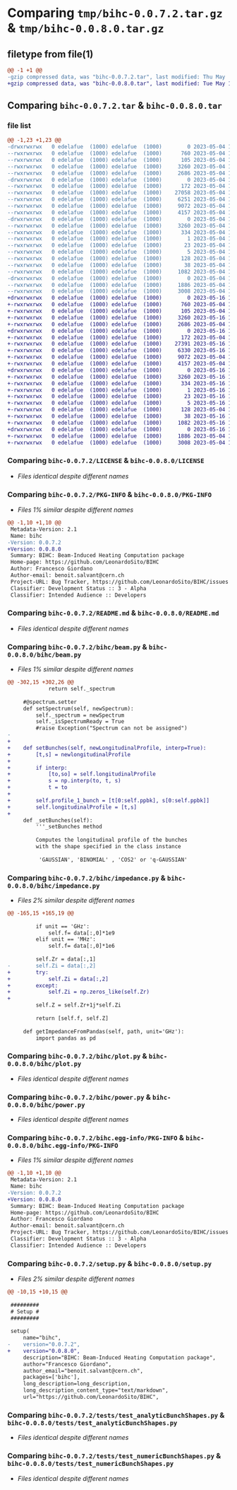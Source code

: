 # Comparing `tmp/bihc-0.0.7.2.tar.gz` & `tmp/bihc-0.0.8.0.tar.gz`

## filetype from file(1)

```diff
@@ -1 +1 @@
-gzip compressed data, was "bihc-0.0.7.2.tar", last modified: Thu May  4 18:03:51 2023, max compression
+gzip compressed data, was "bihc-0.0.8.0.tar", last modified: Tue May 16 17:05:03 2023, max compression
```

## Comparing `bihc-0.0.7.2.tar` & `bihc-0.0.8.0.tar`

### file list

```diff
@@ -1,23 +1,23 @@
-drwxrwxrwx   0 edelafue  (1000) edelafue  (1000)        0 2023-05-04 18:03:51.873334 bihc-0.0.7.2/
--rwxrwxrwx   0 edelafue  (1000) edelafue  (1000)      760 2023-05-04 17:43:24.000000 bihc-0.0.7.2/LICENSE
--rwxrwxrwx   0 edelafue  (1000) edelafue  (1000)      105 2023-05-04 17:43:24.000000 bihc-0.0.7.2/MANIFEST.in
--rwxrwxrwx   0 edelafue  (1000) edelafue  (1000)     3260 2023-05-04 18:03:51.873334 bihc-0.0.7.2/PKG-INFO
--rwxrwxrwx   0 edelafue  (1000) edelafue  (1000)     2686 2023-05-04 17:43:24.000000 bihc-0.0.7.2/README.md
-drwxrwxrwx   0 edelafue  (1000) edelafue  (1000)        0 2023-05-04 18:03:51.512548 bihc-0.0.7.2/bihc/
--rwxrwxrwx   0 edelafue  (1000) edelafue  (1000)      172 2023-05-04 17:43:24.000000 bihc-0.0.7.2/bihc/__init__.py
--rwxrwxrwx   0 edelafue  (1000) edelafue  (1000)    27058 2023-05-04 18:03:15.000000 bihc-0.0.7.2/bihc/beam.py
--rwxrwxrwx   0 edelafue  (1000) edelafue  (1000)     6251 2023-05-04 17:43:24.000000 bihc-0.0.7.2/bihc/impedance.py
--rwxrwxrwx   0 edelafue  (1000) edelafue  (1000)     9072 2023-05-04 17:43:24.000000 bihc-0.0.7.2/bihc/plot.py
--rwxrwxrwx   0 edelafue  (1000) edelafue  (1000)     4157 2023-05-04 17:43:24.000000 bihc-0.0.7.2/bihc/power.py
-drwxrwxrwx   0 edelafue  (1000) edelafue  (1000)        0 2023-05-04 18:03:51.732705 bihc-0.0.7.2/bihc.egg-info/
--rwxrwxrwx   0 edelafue  (1000) edelafue  (1000)     3260 2023-05-04 18:03:50.000000 bihc-0.0.7.2/bihc.egg-info/PKG-INFO
--rwxrwxrwx   0 edelafue  (1000) edelafue  (1000)      334 2023-05-04 18:03:51.000000 bihc-0.0.7.2/bihc.egg-info/SOURCES.txt
--rwxrwxrwx   0 edelafue  (1000) edelafue  (1000)        1 2023-05-04 18:03:50.000000 bihc-0.0.7.2/bihc.egg-info/dependency_links.txt
--rwxrwxrwx   0 edelafue  (1000) edelafue  (1000)       23 2023-05-04 18:03:50.000000 bihc-0.0.7.2/bihc.egg-info/requires.txt
--rwxrwxrwx   0 edelafue  (1000) edelafue  (1000)        5 2023-05-04 18:03:50.000000 bihc-0.0.7.2/bihc.egg-info/top_level.txt
--rwxrwxrwx   0 edelafue  (1000) edelafue  (1000)      128 2023-05-04 17:43:25.000000 bihc-0.0.7.2/pyproject.toml
--rwxrwxrwx   0 edelafue  (1000) edelafue  (1000)       38 2023-05-04 18:03:51.873334 bihc-0.0.7.2/setup.cfg
--rwxrwxrwx   0 edelafue  (1000) edelafue  (1000)     1082 2023-05-04 18:03:28.000000 bihc-0.0.7.2/setup.py
-drwxrwxrwx   0 edelafue  (1000) edelafue  (1000)        0 2023-05-04 18:03:51.826455 bihc-0.0.7.2/tests/
--rwxrwxrwx   0 edelafue  (1000) edelafue  (1000)     1886 2023-05-04 17:43:26.000000 bihc-0.0.7.2/tests/test_analyticBunchShapes.py
--rwxrwxrwx   0 edelafue  (1000) edelafue  (1000)     3008 2023-05-04 17:43:26.000000 bihc-0.0.7.2/tests/test_numericBunchShapes.py
+drwxrwxrwx   0 edelafue  (1000) edelafue  (1000)        0 2023-05-16 17:05:03.948450 bihc-0.0.8.0/
+-rwxrwxrwx   0 edelafue  (1000) edelafue  (1000)      760 2023-05-04 17:43:24.000000 bihc-0.0.8.0/LICENSE
+-rwxrwxrwx   0 edelafue  (1000) edelafue  (1000)      105 2023-05-04 17:43:24.000000 bihc-0.0.8.0/MANIFEST.in
+-rwxrwxrwx   0 edelafue  (1000) edelafue  (1000)     3260 2023-05-16 17:05:03.941222 bihc-0.0.8.0/PKG-INFO
+-rwxrwxrwx   0 edelafue  (1000) edelafue  (1000)     2686 2023-05-04 17:43:24.000000 bihc-0.0.8.0/README.md
+drwxrwxrwx   0 edelafue  (1000) edelafue  (1000)        0 2023-05-16 17:05:03.496882 bihc-0.0.8.0/bihc/
+-rwxrwxrwx   0 edelafue  (1000) edelafue  (1000)      172 2023-05-04 17:43:24.000000 bihc-0.0.8.0/bihc/__init__.py
+-rwxrwxrwx   0 edelafue  (1000) edelafue  (1000)    27391 2023-05-16 11:07:39.000000 bihc-0.0.8.0/bihc/beam.py
+-rwxrwxrwx   0 edelafue  (1000) edelafue  (1000)     6330 2023-05-16 13:35:53.000000 bihc-0.0.8.0/bihc/impedance.py
+-rwxrwxrwx   0 edelafue  (1000) edelafue  (1000)     9072 2023-05-04 17:43:24.000000 bihc-0.0.8.0/bihc/plot.py
+-rwxrwxrwx   0 edelafue  (1000) edelafue  (1000)     4157 2023-05-04 17:43:24.000000 bihc-0.0.8.0/bihc/power.py
+drwxrwxrwx   0 edelafue  (1000) edelafue  (1000)        0 2023-05-16 17:05:03.753240 bihc-0.0.8.0/bihc.egg-info/
+-rwxrwxrwx   0 edelafue  (1000) edelafue  (1000)     3260 2023-05-16 17:05:02.000000 bihc-0.0.8.0/bihc.egg-info/PKG-INFO
+-rwxrwxrwx   0 edelafue  (1000) edelafue  (1000)      334 2023-05-16 17:05:02.000000 bihc-0.0.8.0/bihc.egg-info/SOURCES.txt
+-rwxrwxrwx   0 edelafue  (1000) edelafue  (1000)        1 2023-05-16 17:05:02.000000 bihc-0.0.8.0/bihc.egg-info/dependency_links.txt
+-rwxrwxrwx   0 edelafue  (1000) edelafue  (1000)       23 2023-05-16 17:05:02.000000 bihc-0.0.8.0/bihc.egg-info/requires.txt
+-rwxrwxrwx   0 edelafue  (1000) edelafue  (1000)        5 2023-05-16 17:05:02.000000 bihc-0.0.8.0/bihc.egg-info/top_level.txt
+-rwxrwxrwx   0 edelafue  (1000) edelafue  (1000)      128 2023-05-04 17:43:25.000000 bihc-0.0.8.0/pyproject.toml
+-rwxrwxrwx   0 edelafue  (1000) edelafue  (1000)       38 2023-05-16 17:05:03.950495 bihc-0.0.8.0/setup.cfg
+-rwxrwxrwx   0 edelafue  (1000) edelafue  (1000)     1082 2023-05-16 17:02:58.000000 bihc-0.0.8.0/setup.py
+drwxrwxrwx   0 edelafue  (1000) edelafue  (1000)        0 2023-05-16 17:05:03.865760 bihc-0.0.8.0/tests/
+-rwxrwxrwx   0 edelafue  (1000) edelafue  (1000)     1886 2023-05-04 17:43:26.000000 bihc-0.0.8.0/tests/test_analyticBunchShapes.py
+-rwxrwxrwx   0 edelafue  (1000) edelafue  (1000)     3008 2023-05-04 17:43:26.000000 bihc-0.0.8.0/tests/test_numericBunchShapes.py
```

### Comparing `bihc-0.0.7.2/LICENSE` & `bihc-0.0.8.0/LICENSE`

 * *Files identical despite different names*

### Comparing `bihc-0.0.7.2/PKG-INFO` & `bihc-0.0.8.0/PKG-INFO`

 * *Files 1% similar despite different names*

```diff
@@ -1,10 +1,10 @@
 Metadata-Version: 2.1
 Name: bihc
-Version: 0.0.7.2
+Version: 0.0.8.0
 Summary: BIHC: Beam-Induced Heating Computation package
 Home-page: https://github.com/LeonardoSito/BIHC
 Author: Francesco Giordano
 Author-email: benoit.salvant@cern.ch
 Project-URL: Bug Tracker, https://github.com/LeonardoSito/BIHC/issues
 Classifier: Development Status :: 3 - Alpha
 Classifier: Intended Audience :: Developers
```

### Comparing `bihc-0.0.7.2/README.md` & `bihc-0.0.8.0/README.md`

 * *Files identical despite different names*

### Comparing `bihc-0.0.7.2/bihc/beam.py` & `bihc-0.0.8.0/bihc/beam.py`

 * *Files 1% similar despite different names*

```diff
@@ -302,15 +302,26 @@
             return self._spectrum
         
     #@spectrum.setter
     def setSpectrum(self, newSpectrum): 
         self._spectrum = newSpectrum
         self._isSpectrumReady = True
         #raise Exception("Spectrum can not be assigned")
-                       
+                     
+    def setBunches(self, newLongitudinalProfile, interp=True):
+        [t,s] = newlongitudinalProfile
+    
+        if interp:
+            [to,so] = self.longitudinalProfile
+            s = np.interp(to, t, s)
+            t = to
+
+        self.profile_1_bunch = [t[0:self.ppbk], s[0:self.ppbk]]
+        self.longitudinalProfile = [t,s]
+
     def _setBunches(self):
         '''_setBunches method
 
         Computes the longitudinal profile of the bunches 
         with the shape specified in the class instance
 
          'GAUSSIAN', 'BINOMIAL' , 'COS2' or 'q-GAUSSIAN'
```

### Comparing `bihc-0.0.7.2/bihc/impedance.py` & `bihc-0.0.8.0/bihc/impedance.py`

 * *Files 2% similar despite different names*

```diff
@@ -165,15 +165,19 @@
         
         if unit == 'GHz':
             self.f= data[:,0]*1e9
         elif unit == 'MHz':
             self.f= data[:,0]*1e6
   
         self.Zr = data[:,1]
-        self.Zi = data[:,2]
+        try:
+            self.Zi = data[:,2]
+        except:
+            self.Zi = np.zeros_like(self.Zr)
+
         self.Z = self.Zr+1j*self.Zi
 
         return [self.f, self.Z]
     
     def getImpedanceFromPandas(self, path, unit='GHz'):
         import pandas as pd
```

### Comparing `bihc-0.0.7.2/bihc/plot.py` & `bihc-0.0.8.0/bihc/plot.py`

 * *Files identical despite different names*

### Comparing `bihc-0.0.7.2/bihc/power.py` & `bihc-0.0.8.0/bihc/power.py`

 * *Files identical despite different names*

### Comparing `bihc-0.0.7.2/bihc.egg-info/PKG-INFO` & `bihc-0.0.8.0/bihc.egg-info/PKG-INFO`

 * *Files 1% similar despite different names*

```diff
@@ -1,10 +1,10 @@
 Metadata-Version: 2.1
 Name: bihc
-Version: 0.0.7.2
+Version: 0.0.8.0
 Summary: BIHC: Beam-Induced Heating Computation package
 Home-page: https://github.com/LeonardoSito/BIHC
 Author: Francesco Giordano
 Author-email: benoit.salvant@cern.ch
 Project-URL: Bug Tracker, https://github.com/LeonardoSito/BIHC/issues
 Classifier: Development Status :: 3 - Alpha
 Classifier: Intended Audience :: Developers
```

### Comparing `bihc-0.0.7.2/setup.py` & `bihc-0.0.8.0/setup.py`

 * *Files 2% similar despite different names*

```diff
@@ -10,15 +10,15 @@
 
 #########
 # Setup #
 #########
 
 setup(
     name="bihc",
-    version="0.0.7.2",
+    version="0.0.8.0",
     description="BIHC: Beam-Induced Heating Computation package",
     author="Francesco Giordano",
     author_email="benoit.salvant@cern.ch", 
     packages=['bihc'],
     long_description=long_description,
     long_description_content_type="text/markdown",
     url="https://github.com/LeonardoSito/BIHC",
```

### Comparing `bihc-0.0.7.2/tests/test_analyticBunchShapes.py` & `bihc-0.0.8.0/tests/test_analyticBunchShapes.py`

 * *Files identical despite different names*

### Comparing `bihc-0.0.7.2/tests/test_numericBunchShapes.py` & `bihc-0.0.8.0/tests/test_numericBunchShapes.py`

 * *Files identical despite different names*

